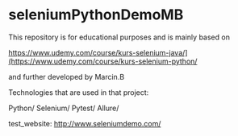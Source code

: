 # seleniumPythonDemoMB
This repository is for educational purposes and is mainly based on

https://www.udemy.com/course/kurs-selenium-java/](https://www.udemy.com/course/kurs-selenium-python/

and further developed by Marcin.B

Technologies that are used in that project:


Python/
Selenium/
Pytest/
Allure/

test_website:
http://www.seleniumdemo.com/

